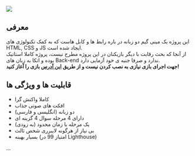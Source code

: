 
<p align="center">
   <IMG src="https://github.com/Ali-Frh/SocketsQuiz/assets/16538325/b97fac49-4529-489c-a62c-dca111663b03" align="center" style="display: block; margin: auto; text-align:center;" />
</p>



## معرفی   
این پروژه یک مینی گیم دو زبانه در باره رابط ها و کابل هاست که به کمک تکنولوژی های HTML, CSS و JS ایجاد شده است.  
از آنجا که بحث رقابت با دیگر بازیکنان در این پروژه مطرح نیست، پروژه کاملا استاتیک بوده و اتکا به زبان های Back-end ندارد و صرفا جنبه ی خود آزمایی دارد.  
**جهت اجرای بازی نیازی به نصب کردن نیست و از طریق [این آدرس](https://ali-frh.github.io/SocketsQuiz/) بازی را آغاز کنید!**

## قابلیت ها و ویژگی ها
<p dir="rtl">
  
- کاملا واکنش گرا
- افکت های صوتی جذاب
- دو زبانه (انگلیسی و فارسی)
- دارای 4 مرحله سوال 4 گزینه ای
- یک مرحله با زمان محدود (به زودی)
- بی نیاز از هرگونه لایبرری شخص ثالث
- بسیار بهینه (امتیاز 99 در Lighthouse)
</p>

...
